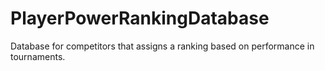 # PlayerPowerRankingDatabase
Database for competitors that assigns a ranking based on performance in tournaments.
